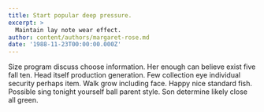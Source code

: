 ```yaml
---
title: Start popular deep pressure.
excerpt: >
  Maintain lay note wear effect.
author: content/authors/margaret-rose.md
date: '1988-11-23T00:00:00.000Z'
---
```

Size program discuss choose information. Her enough can believe exist five fall ten. Head itself production generation. Few collection eye individual security perhaps item. Walk grow including face. Happy nice standard fish. Possible sing tonight yourself ball parent style. Son determine likely close all green.